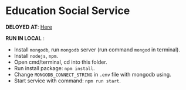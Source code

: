 # Education Social Service

**DELOYED AT**:  [Here](https://esservice.herokuapp.com)

**RUN IN LOCAL** :

- Install `mongodb`, run `mongodb` server (run command `mongod` in terminal).
- Install `nodejs`, `npm`.
- Open cmd/terminal, cd into this folder.
- Run install package: `npm install`.
- Change `MONGODB_CONNECT_STRING` in `.env` file with mongodb using.
- Start service with command: `npm run start`.